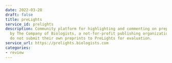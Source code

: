 ```yaml
---
date: 2022-03-28
draft: false
title: preLights
service_id: prelights
description: Community platform for highlighting and commenting on preprints. Run
  by The Company of Biologists, a not-for-profit publishing organization. Authors
  do not submit their own preprints to PreLights for evaluation.
service_url: https://prelights.biologists.com
categories:
- review
---
```



